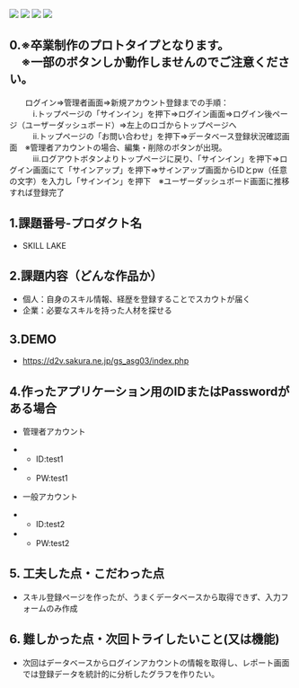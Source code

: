 <img src="https://img.shields.io/badge/PHP-ccc.svg?logo=php&style=flat"> <img src="https://img.shields.io/badge/-HTML5-333.svg?logo=html5&style=flat"> <img src="https://img.shields.io/badge/-CSS3-1572B6.svg?logo=css3&style=flat"> <img src="https://img.shields.io/badge/Javascript-276DC3.svg?logo=javascript&style=flat">

## 0.※卒業制作のプロトタイプとなります。<br>　※一部のボタンしか動作しませんのでご注意ください。
　　ログイン⇒管理者画面⇒新規アカウント登録までの手順：<br>
　　　ⅰ.トップページの「サインイン」を押下⇒ログイン画面⇒ログイン後ページ（ユーザーダッシュボード）⇒左上のロゴからトップページへ<br>
　　　ⅱ.トップページの「お問い合わせ」を押下⇒データベース登録状況確認画面　※管理者アカウントの場合、編集・削除のボタンが出現。<br>
　　　ⅲ.ログアウトボタンよりトップページに戻り、「サインイン」を押下⇒ログイン画面にて「サインアップ」を押下⇒サインアップ画面からIDとpw（任意の文字）を入力し「サインイン」を押下　※ユーザーダッシュボード画面に推移すれば登録完了

## 1.課題番号-プロダクト名

  - SKILL LAKE


## 2.課題内容（どんな作品か）

  - 個人：自身のスキル情報、経歴を登録することでスカウトが届く
  - 企業：必要なスキルを持った人材を探せる


## 3.DEMO

- https://d2v.sakura.ne.jp/gs_asg03/index.php

## 4.作ったアプリケーション用のIDまたはPasswordがある場合

- 管理者アカウント
- - ID:test1
- - PW:test1

- 一般アカウント
- - ID:test2
- - PW:test2


## 5. 工夫した点・こだわった点

- スキル登録ページを作ったが、うまくデータベースから取得できず、入力フォームのみ作成

## 6. 難しかった点・次回トライしたいこと(又は機能)

- 次回はデータベースからログインアカウントの情報を取得し、レポート画面では登録データを統計的に分析したグラフを作りたい。
